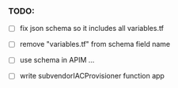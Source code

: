 ### TODO: 
- [ ] fix json schema so it includes all variables.tf
- [ ] remove "variables.tf" from schema field name

- [ ] use schema in APIM
...
- [ ] write subvendorIACProvisioner function app
